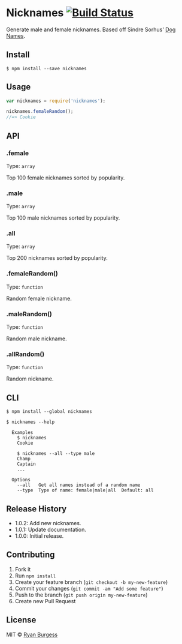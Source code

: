 # Nicknames [![Build Status](https://travis-ci.org/ryanburgess/nicknames.svg?branch=master)](https://travis-ci.org/ryanburgess/nicknames)

Generate male and female nicknames. Based off Sindre Sorhus' [Dog Names](https://github.com/sindresorhus/dog-names).

## Install

```
$ npm install --save nicknames
```


## Usage

```js
var nicknames = require('nicknames');

nicknames.femaleRandom();
//=> Cookie
```


## API

### .female

Type: `array`

Top 100 female nicknames sorted by popularity.

### .male

Type: `array`

Top 100 male nicknames sorted by popularity.

### .all

Type: `array`

Top 200 nicknames sorted by popularity.

### .femaleRandom()

Type: `function`

Random female nickname.

### .maleRandom()

Type: `function`

Random male nickname.

### .allRandom()

Type: `function`

Random nickname.


## CLI

```
$ npm install --global nicknames
```

```
$ nicknames --help

  Examples
    $ nicknames
    Cookie

    $ nicknames --all --type male
    Champ
    Captain
    ...

  Options
    --all   Get all names instead of a random name
    --type  Type of name: female|male|all  Default: all
```


## Release History
* 1.0.2: Add new nicknames.
* 1.0.1: Update documentation.
* 1.0.0: Initial release.
 
## Contributing
1. Fork it
2. Run `npm install`
3. Create your feature branch (`git checkout -b my-new-feature`)
4. Commit your changes (`git commit -am "Add some feature"`)
5. Push to the branch (`git push origin my-new-feature`)
6. Create new Pull Request

## License
MIT © [Ryan Burgess](http://github.com/ryanburgess)

